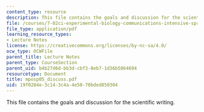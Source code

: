 ```yaml
---
content_type: resource
description: This file contains the goals and discussion for the scientific writing.
file: /courses/7-02ci-experimental-biology-communications-intensive-spring-2005/19f0284e3c143c4a4e5070bded850304_mposp05_discuss.pdf
file_type: application/pdf
learning_resource_types:
- Lecture Notes
license: https://creativecommons.org/licenses/by-nc-sa/4.0/
ocw_type: OCWFile
parent_title: Lecture Notes
parent_type: CourseSection
parent_uid: b4b27d6d-bb3d-cbf3-8eb7-1d36b5864694
resourcetype: Document
title: mposp05_discuss.pdf
uid: 19f0284e-3c14-3c4a-4e50-70bded850304
---
```

This file contains the goals and discussion for the scientific writing.